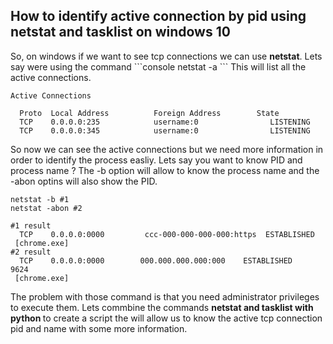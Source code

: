 <h2>How to identify active connection by pid using netstat and tasklist on windows 10</h2>
So, on windows if we want to see tcp connections we can use <b>netstat</b>. 
Lets say were using the command
```console
netstat -a
```
This will list all the active connections.

```console
Active Connections

  Proto  Local Address          Foreign Address        State
  TCP    0.0.0.0:235            username:0                LISTENING
  TCP    0.0.0.0:345            username:0                LISTENING
```
So now we can see the active connections but we need more information in order to identify the process easliy.
Lets say you want to know PID and process name ?
The -b option will allow to know the process name and the -abon optins will also show the PID.
```console
netstat -b #1
netstat -abon #2
```

```console
#1 result
  TCP    0.0.0.0:0000         ccc-000-000-000-000:https  ESTABLISHED
 [chrome.exe]
#2 result
  TCP    0.0.0.0:0000        000.000.000.000:000    ESTABLISHED     9624
 [chrome.exe]
```

The problem with those command is that you need administrator privileges to execute them.
Lets commbine the commands <b>netstat and tasklist with python </b> to create a script the will allow us to know the active tcp connection pid and name with some more information. 
